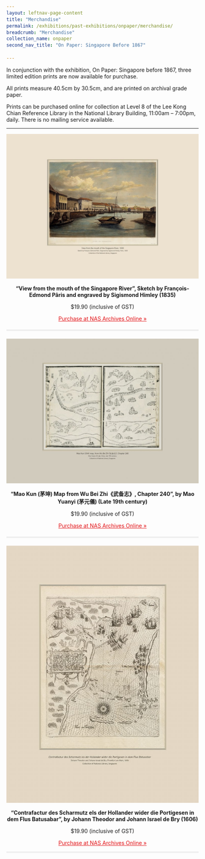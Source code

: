 ```yaml
---
layout: leftnav-page-content
title: "Merchandise"
permalink: /exhibitions/past-exhibitions/onpaper/merchandise/
breadcrumb: "Merchandise"
collection_name: onpaper
second_nav_title: "On Paper: Singapore Before 1867"

---
```



<section class="sgds-section__merch">
    
<div class="sgds-container__description">
    <div class="row">
        <div class="col is-full">
        <p>In conjunction with the exhibition, On Paper: Singapore before 1867, three limited edition prints are now available for purchase.</p>
        <p>All prints measure 40.5cm by 30.5cm, and are printed on archival grade paper.</p>
        <p>Prints can be purchased online for collection at Level 8 of the Lee Kong Chian Reference Library in the National Library Building, 11:00am – 7:00pm, daily. There is no mailing service available.</p>
        </div>
    </div>
</div>

<hr class="margin--top">

<div class="sgds-container__description">
    <div class="row">
        <div class="col is-full">
            <center style="margin-top: 5px;">
            <img src="/images/event-images/onpaper/On-Paper-merchandise-view-from-the-mouth-of-the-singapore-river.jpg" alt="“View from the mouth of the Singapore River”, Sketch by François-Edmond Pâris and engraved by Sigismond Himley (1835)">
            <p><strong>“View from the mouth of the Singapore River”, Sketch by François-Edmond Pâris and engraved by Sigismond Himley (1835)</strong></p>
            <p>$19.90 (inclusive of GST)</p>
            <a href="https://www.nas.gov.sg/archivesonline/photographs/record-details/3b3dc317-2174-11ea-a1ea-001a4a5ba61b" style="color:#E21216;"><p>Purchase at NAS Archives Online &#187;</p></a>
            </center>
        </div>
    </div>
</div>
                
<div class="sgds-container__miniline">
    <div class="row" style="margin-top: 20px; margin-bottom: 20px;">
        <div class="col is-6 is-offset-3" style="padding: 2px 0; background-color: #efefef;">
        </div>
    </div>
</div>
    
<div class="sgds-container__description">
    <div class="row">
        <div class="col is-full">
            <center style="margin-top: 5px;">
            <img src="/images/event-images/onpaper/On-Paper-merchandise-mau-kun.jpg" alt="“Mao Kun (茅坤) Map from Wu Bei Zhi《武备志》, Chapter 240”, by Mao Yuanyi (茅元儀) (Late 19th century)">
            <p><strong>“Mao Kun (茅坤) Map from Wu Bei Zhi《武备志》, Chapter 240”, by Mao Yuanyi (茅元儀) (Late 19th century)</strong></p>
            <p>$19.90 (inclusive of GST)</p>
            <a href="https://www.nas.gov.sg/archivesonline/maps_building_plans/record-details/6a75e12e-1fbd-11ea-a1ea-001a4a5ba61b" style="color:#E21216;"><p>Purchase at NAS Archives Online &#187;</p></a>
            </center>
        </div>
    </div>
</div>                

<div class="sgds-container__miniline">
    <div class="row" style="margin-top: 20px; margin-bottom: 20px;">
        <div class="col is-6 is-offset-3" style="padding: 2px 0; background-color: #efefef;">
        </div>
    </div>
</div>
    
<div class="sgds-container__description">
    <div class="row">
        <div class="col is-full">
            <center style="margin-top: 5px;">
            <img src="/images/event-images/onpaper/On-Paper-merchandise-confractur-des-scharmutz.jpg" alt="“Contrafactur des Scharmutz els der Hollander wider die Portigesen in dem Flus Batusabar”, by Johann Theodor and Johann Israel de Bry (1606)">
            <p><strong>“Contrafactur des Scharmutz els der Hollander wider die Portigesen in dem Flus Batusabar”, by Johann Theodor and Johann Israel de Bry (1606)</strong></p>
            <p>$19.90 (inclusive of GST)</p>
            <a href="https://www.nas.gov.sg/archivesonline/maps_building_plans/record-details/1745190b-1fcc-11ea-a1ea-001a4a5ba61b" style="color:#E21216;"><p>Purchase at NAS Archives Online &#187;</p></a>
            </center>
        </div>
    </div>
</div>
    
<div class="sgds-container__line padding--lg">
    <div class="row">
        <div class="col is-12" style="padding: 2px 0; background-color: #efefef;">
        </div>
    </div>
</div>
    
</section>